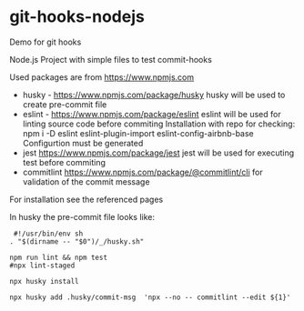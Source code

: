 # git-hooks-nodejs
Demo for git hooks

Node.js Project with simple files to test commit-hooks

Used packages are from https://www.npmjs.com
* husky - https://www.npmjs.com/package/husky 
   husky will be used to create pre-commit file
* eslint - https://www.npmjs.com/package/eslint
   eslint will be used for linting source code before commiting 
   Installation with repo for checking: npm i -D eslint eslint-plugin-import eslint-config-airbnb-base
   Configurtion must be generated
* jest https://www.npmjs.com/package/jest
   jest will be used for executing test before commiting
* commitlint https://www.npmjs.com/package/@commitlint/cli
   for validation of the commit message

For installation see the referenced pages

In husky the pre-commit file looks like:
```
 #!/usr/bin/env sh
. "$(dirname -- "$0")/_/husky.sh"

npm run lint && npm test
#npx lint-staged

npx husky install

npx husky add .husky/commit-msg  'npx --no -- commitlint --edit ${1}'
```